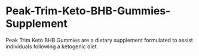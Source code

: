 # Peak-Trim-Keto-BHB-Gummies-Supplement
Peak Trim Keto BHB Gummies are a dietary supplement formulated to assist individuals following a ketogenic diet.
